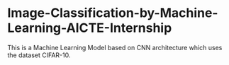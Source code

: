 # Image-Classification-by-Machine-Learning-AICTE-Internship
This is a Machine Learning Model based on CNN architecture which uses the dataset CIFAR-10.
